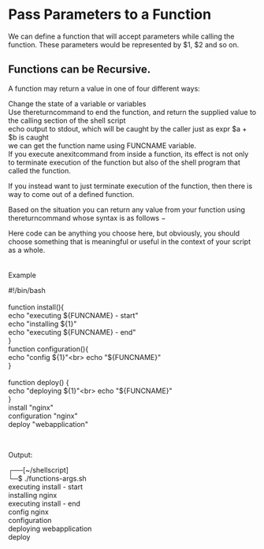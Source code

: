 <h1>Pass Parameters to a Function</h1>

<p>
We can define a function that will accept parameters while calling the function. These parameters would be represented by $1, $2 and so on.<br>


<h2>Functions can be Recursive.</h2>
A function may return a value in one of four different ways:<br>

Change the state of a variable or variables<br>
Use thereturncommand to end the function, and return the supplied value to the calling section of the shell script<br>
echo output to stdout, which will be caught by the caller just as expr $a + $b is caught<br>
we can get the function name using FUNCNAME variable.<br>
If you execute anexitcommand from inside a function, its effect is not only to terminate execution of the function but also of the shell program that called the function.<br>

If you instead want to just terminate execution of the function, then there is way to come out of a defined function.<br>

Based on the situation you can return any value from your function using thereturncommand whose syntax is as follows −<br>


Here code can be anything you choose here, but obviously, you should choose something that is meaningful or useful in the context of your script as a whole.<br>
<br><br>
Example<br>

#!/bin/bash<br>
<br>
function install(){<br>
  echo "executing ${FUNCNAME} - start"<br>
  echo "installing ${1}"<br>
  echo "executing ${FUNCNAME} - end"<br>
}<br>
function configuration(){<br>
  echo "config ${1}"<br>
  echo "${FUNCNAME}"<br>
}<br>
<br>
function deploy() {<br>
  echo "deploying ${1}"<br>
  echo "${FUNCNAME}"<br>
}<br>
install "nginx"<br>
configuration "nginx"<br>
deploy "webapplication"<br>

<br>

Output:<br>

┌──[~/shellscript]<br>
└─$ ./functions-args.sh<br>
executing install - start<br>
installing nginx<br>
executing install - end<br>
config nginx<br>
configuration<br>
deploying webapplication<br>
deploy<br>


</p>